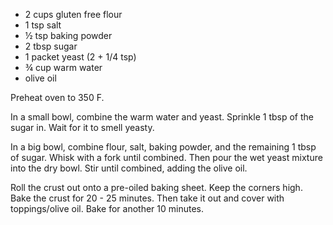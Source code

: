   * 2 cups gluten free flour
  * 1 tsp salt
  * ½ tsp baking powder
  * 2 tbsp sugar
  * 1 packet yeast (2 + 1/4 tsp)
  * ¾ cup warm water
  * olive oil

Preheat oven to 350 F.

In a small bowl, combine the warm water and yeast. Sprinkle 1 tbsp of the sugar in. Wait for it to smell yeasty.

In a big bowl, combine flour, salt, baking powder, and the remaining 1 tbsp of sugar. Whisk with a fork until combined. Then pour the wet yeast mixture into the dry bowl. Stir until combined, adding the olive oil.

Roll the crust out onto a pre-oiled baking sheet. Keep the corners high. Bake the crust for 20 - 25 minutes. Then take it out and cover with toppings/olive oil. Bake for another 10 minutes.
